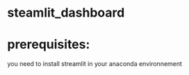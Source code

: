 # steamlit_dashboard

# prerequisites:
you need to install streamlit in your anaconda environnement
